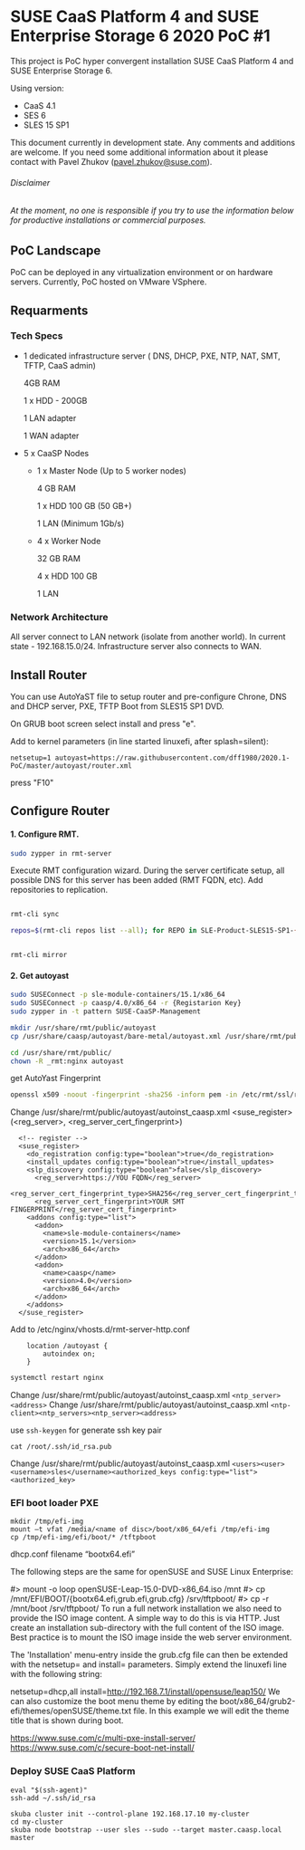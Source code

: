 # SUSE CaaS Platform 4 and SUSE Enterprise Storage 6 2020 PoC #1

This project is PoC hyper convergent installation SUSE CaaS Platform 4 and SUSE Enterprise Storage 6.

Using version:
- CaaS 4.1
- SES 6
- SLES 15 SP1

This document currently in development state. Any comments and additions are welcome.
If you need some additional information about it please contact with Pavel Zhukov (pavel.zhukov@suse.com).

###### Disclaimer
###### _At the moment, no one is responsible if you try to use the information below for productive installations or commercial purposes._

## PoC Landscape
PoC can be deployed in any virtualization environment or on hardware servers.
Currently, PoC hosted on VMware VSphere.

## Requarments

### Tech Specs
- 1 dedicated infrastructure server ( DNS, DHCP, PXE, NTP, NAT, SMT, TFTP, CaaS admin)
    
    4GB RAM
    
    1 x HDD - 200GB
    
    1 LAN adapter
    
    1 WAN adapter

- 5 x CaaSP Nodes
  
  - 1 x Master Node (Up to 5 worker nodes)
  
     4 GB RAM
  
     1 x HDD 100 GB (50 GB+)
  
     1 LAN (Minimum 1Gb/s)
  
  - 4 x Worker Node
    
     32 GB RAM
     
     4 x HDD 100 GB
     
     1 LAN

### Network Architecture
All server connect to LAN network (isolate from another world). In current state - 192.168.15.0/24.
Infrastructure server also connects to WAN.

## Install Router
You can use AutoYaST file to setup router and pre-configure Chrone, DNS and DHCP server, PXE, TFTP
Boot from SLES15 SP1 DVD.

On GRUB boot screen select install and press "e".

Add to kernel parameters (in line started linuxefi, after splash=silent):
```
netsetup=1 autoyast=https://raw.githubusercontent.com/dff1980/2020.1-PoC/master/autoyast/router.xml
```
press "F10"

## Configure Router

#### 1. Configure RMT.
```bash
sudo zypper in rmt-server
```
Execute RMT configuration wizard. During the server certificate setup, all possible DNS for this server has been added (RMT FQDN, etc).
Add repositories to replication.

```bash

rmt-cli sync

repos=$(rmt-cli repos list --all); for REPO in SLE-Product-SLES15-SP1-{Pool,Updates} SLE-Module-Server-Applications15-SP1-{Pool,Updates} SLE-Module-Basesystem15-SP1-{Pool,Updates} SLE-Module-Containers15-SP1-{Pool,Updates} SUSE-CAASP-4.0-{Pool,Updates}; do  rmt-cli repos enable $(echo "$repos" | grep "$REPO for sle-15-x86_64" | sed "s/^|\s\+\([0-9]*\)\s\+|.*/\1/"); done


rmt-cli mirror 
```
#### 2. Get autoyast
```bash
sudo SUSEConnect -p sle-module-containers/15.1/x86_64
sudo SUSEConnect -p caasp/4.0/x86_64 -r {Registarion Key}
sudo zypper in -t pattern SUSE-CaaSP-Management
```

```bash
mkdir /usr/share/rmt/public/autoyast
cp /usr/share/caasp/autoyast/bare-metal/autoyast.xml /usr/share/rmt/public/autoyast/autoinst_caasp.xml
```

```bash
cd /usr/share/rmt/public/
chown -R _rmt:nginx autoyast
```
get AutoYast Fingerprint

```bash
openssl x509 -noout -fingerprint -sha256 -inform pem -in /etc/rmt/ssl/rmt-ca.crt
```
Change /usr/share/rmt/public/autoyast/autoinst_caasp.xml <suse_register> (<reg_server>, <reg_server_cert_fingerprint>)
```
  <!-- register -->
  <suse_register>
    <do_registration config:type="boolean">true</do_registration>
    <install_updates config:type="boolean">true</install_updates>
    <slp_discovery config:type="boolean">false</slp_discovery>
      <reg_server>https://YOU FQDN</reg_server>
      <reg_server_cert_fingerprint_type>SHA256</reg_server_cert_fingerprint_type>
      <reg_server_cert_fingerprint>YOUR SMT FINGERPRINT</reg_server_cert_fingerprint>
    <addons config:type="list">
      <addon>
        <name>sle-module-containers</name>
        <version>15.1</version>
        <arch>x86_64</arch>
      </addon>
      <addon>
        <name>caasp</name>
        <version>4.0</version>
        <arch>x86_64</arch>
      </addon>
    </addons>
  </suse_register>
```  
Add to /etc/nginx/vhosts.d/rmt-server-http.conf
```
    location /autoyast {
        autoindex on;
    }
```
```bash
systemctl restart nginx
```

Change /usr/share/rmt/public/autoyast/autoinst_caasp.xml `<ntp_server><address>`
Change /usr/share/rmt/public/autoyast/autoinst_caasp.xml `<ntp-client><ntp_servers><ntp_server><address>`

use `ssh-keygen` for generate ssh key pair
```
cat /root/.ssh/id_rsa.pub
```
Change /usr/share/rmt/public/autoyast/autoinst_caasp.xml `<users><user><username>sles</username><authorized_keys config:type="list"> <authorized_key>`

### EFI boot loader PXE
```
mkdir /tmp/efi-img
mount –t vfat /media/<name of disc>/boot/x86_64/efi /tmp/efi-img
cp /tmp/efi-img/efi/boot/* /tftpboot
```
 dhcp.conf filename “bootx64.efi”

The following steps are the same for openSUSE and SUSE Linux Enterprise:

#> mount -o loop openSUSE-Leap-15.0-DVD-x86_64.iso /mnt
#> cp /mnt/EFI/BOOT/{bootx64.efi,grub.efi,grub.cfg} /srv/tftpboot/
#> cp -r /mnt/boot /srv/tftpboot/
To run a full network installation we also need to provide the ISO image content. A simple way to do this is via HTTP. Just create an installation sub-directory with the full content of the ISO image. Best practice is to mount the ISO image inside the web server environment.

The 'Installation' menu-entry inside the grub.cfg file can then be extended with the netsetup= and install= parameters. Simply extend the linuxefi line with the following string:

netsetup=dhcp,all install=http://192.168.7.1/install/opensuse/leap150/
We can also customize the boot menu theme by editing the boot/x86_64/grub2-efi/themes/openSUSE/theme.txt file. In this example we will edit the theme title that is shown during boot.
 
https://www.suse.com/c/multi-pxe-install-server/
https://www.suse.com/c/secure-boot-net-install/

### Deploy SUSE CaaS Platform

```
eval "$(ssh-agent)"
ssh-add ~/.ssh/id_rsa
```
```
skuba cluster init --control-plane 192.168.17.10 my-cluster
cd my-cluster
skuba node bootstrap --user sles --sudo --target master.caasp.local master
```

